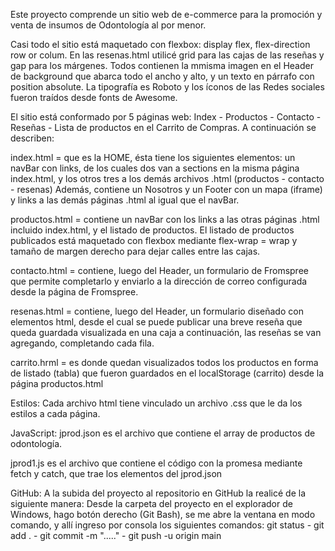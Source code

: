 Este proyecto comprende un sitio web de e-commerce para la promoción  y venta de insumos de Odontología al por menor.

Casi todo el sitio está maquetado con flexbox: display flex, flex-direction row or colum.
En las resenas.html utilicé grid para las cajas de las reseñas y gap para los márgenes.
Todos contienen la mmisma imagen en el Header de background que abarca todo el ancho y alto, y un texto en párrafo con position absolute.
La tipografía es Roboto y los íconos de las Redes sociales fueron traídos desde fonts de Awesome.

El sitio está conformado por 5 páginas web: Index - Productos - Contacto - Reseñas - Lista de productos en el Carrito de Compras. A continuación se describen:

 index.html = que es la HOME, ésta tiene los siguientes elementos: un navBar con links, de los cuales dos van a sections en la misma página index.html, y los otros tres a los demás archivos .html (productos - contacto - resenas)
 Además, contiene un Nosotros y un Footer con un mapa (iframe) y links a las demás páginas .html al igual que el navBar.

 productos.html = contiene un navBar con los links a las otras páginas .html incluido index.html, y el listado de productos. El listado de productos publicados está maquetado con flexbox mediante flex-wrap = wrap y tamaño de margen derecho para dejar calles entre las cajas.

 contacto.html = contiene, luego del Header, un formulario de Fromspree que permite completarlo y enviarlo a la dirección de correo configurada desde la página de Fromspree.

 resenas.html = contiene, luego del Header, un formulario diseñado con elementos html, desde el cual se puede publicar una breve reseña que queda guardada visualizada en una caja a continuación, las reseñas se van agregando, completando cada fila.

 carrito.hrml = es donde quedan visualizados todos los productos en forma de listado (tabla) que fueron guardados en el localStorage (carrito) desde la página productos.html

Estilos:
Cada archivo html tiene vinculado un archivo .css que le da los estilos a cada página.

JavaScript:
jprod.json es el archivo que contiene el array de productos de odontología.

jprod1.js es el archivo que contiene el código con la promesa mediante fetch y catch, que trae los elementos del jprod.json

GitHub:
A la subida del proyecto al repositorio en GitHub la realicé de la siguiente manera:
Desde la carpeta del proyecto en el explorador de Windows, hago botón derecho (Git Bash), se me abre la ventana en modo comando, y allí ingreso por consola los siguientes comandos: git status - git add . - git commit -m "....." - git push -u origin main